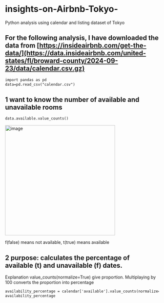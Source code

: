 # insights-on-Airbnb-Tokyo-
Python analysis using calendar and listing dataset of Tokyo 
## For the following analysis, I have downloaded the data from [https://insideairbnb.com/get-the-data/](https://data.insideairbnb.com/united-states/fl/broward-county/2024-09-23/data/calendar.csv.gz)

``` diff
import pandas as pd
data=pd.read_csv("calendar.csv")
```

## 1 want to know the number of available and unavailable rooms

``` diff
data.available.value_counts()
```
<img width="360" alt="image" src="https://github.com/user-attachments/assets/abf39c86-5b3d-46da-a0c1-295c911aa600" />

f(false) means not available, t(true) means available 

## 2 purpose: calculates the percentage of available (t) and unavailable (f) dates.
Explanation value_counts(normalize=True) give proportion. Multiplaying by 100 converts the proportion into percentage


``` diff
availability_percentage = calendar['available'].value_counts(normalize=True) * 100
availability_percentage
```
